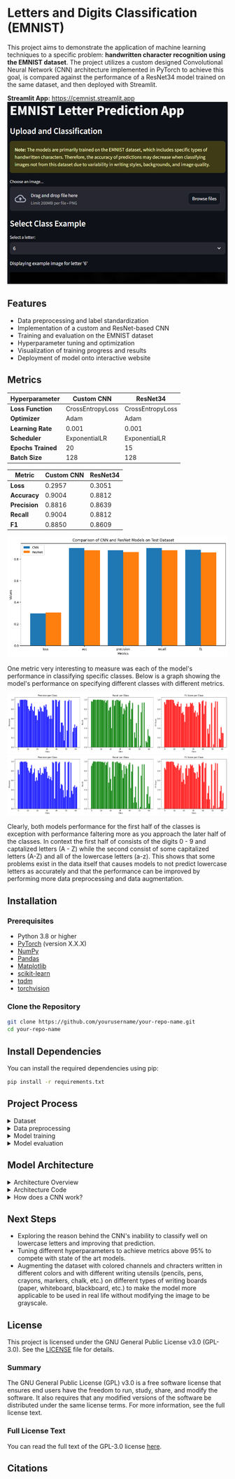 # Letters and Digits Classification (EMNIST)

This project aims to demonstrate the application of machine learning techniques to a specific problem: **handwritten character recognition using the EMNIST dataset**. The project utilizes a custom designed Convolutional Neural Network (CNN) architecture implemented in PyTorch to achieve this goal, is compared against the performance of a ResNet34 model trained on the same dataset, and then deployed with Streamlit.

**Streamlit App:** https://cemnist.streamlit.app
![Example Image](./images/streamlitAppImage.png)

## Features

- Data preprocessing and label standardization
- Implementation of a custom and ResNet-based CNN
- Training and evaluation on the EMNIST dataset
- Hyperparameter tuning and optimization
- Visualization of training progress and results
- Deployment of model onto interactive website

## Metrics

Hyperparameter | Custom CNN | ResNet34
--- | --- | --- |
**Loss Function** | CrossEntropyLoss | CrossEntropyLoss
**Optimizer** | Adam | Adam
**Learning Rate** | 0.001 | 0.001
**Scheduler** | ExponentialLR | ExponentialLR
**Epochs Trained** | 20 | 15
**Batch Size** | 128 | 128

Metric | Custom CNN | ResNet34
--- | --- | --- |
**Loss** | 0.2957 | 0.3051
**Accuracy** | 0.9004 | 0.8812
**Precision** | 0.8816 | 0.8639
**Recall** | 0.9004| 0.8812
**F1** | 0.8850 | 0.8609

![CustomCNN vs ResNet34](./metrics/customcnn_vs_resnet_2024_August3_3_23_metrics.png)

One metric very interesting to measure was each of the model's performance in classifying specific classes. Below is a graph showing the model's performance on specifying different classes with different metrics.

![CustomCNN Class Metrics](./metrics/customcnn_2024_July31_16_32_class_metrics.png)
![ResNet34 Class Metrics](./metrics/resent_2024_August3_3_23_class_metrics.png)

Clearly, both models performance for the first half of the classes is exception with performance faltering more as you approach the later half of the classes. In context the first half of consists of the digits 0 - 9 and captalized letters (A - Z) while the second consist of some capitalized letters (A-Z) and all of the lowercase letters (a-z). This shows that some problems exist in the data itself that causes models to not predict lowercase letters as accurately and that the performance can be improved by performing more data preprocessing and data augmentation. 


## Installation

### Prerequisites

- Python 3.8 or higher
- [PyTorch](https://pytorch.org/get-started/locally/) (version X.X.X)
- [NumPy](https://numpy.org/)
- [Pandas](https://pandas.pydata.org/)
- [Matplotlib](https://matplotlib.org/)
- [scikit-learn](https://scikit-learn.org/stable/)
- [tqdm](https://tqdm.github.io/)
- [torchvision](https://pypi.org/project/torchvision/)

### Clone the Repository

```bash
git clone https://github.com/yourusername/your-repo-name.git
cd your-repo-name
```
## Install Dependencies

You can install the required dependencies using pip:

```bash
pip install -r requirements.txt
```

## Project Process
<details>
<summary>Dataset</summary>

### Dataset

The EMNIST (Extended MNIST) dataset is an extension of the original MNIST dataset, designed to offer a broader range of handwritten character images. This combined version merges various EMNIST splits to create a comprehensive dataset that includes:

  * Digits: Handwritten digits (0-9).
  * Uppercase Letters: Uppercase letters (A-Z).
  * Lowercase Letters: Lowercase letters (a-z).

Dataset Specifications:

  * Classes: 62 (including digits, uppercase letters, and lowercase letters)
  * Total Samples: [Insert total number of samples here]
  * Image Size: 28x28 pixels
  * Color: Grayscale (1 Channel) 

The EMNIST dataset was downloaded from the [NIST website](https://www.nist.gov/itl/products-and-services/emnist-dataset), unzipped, and stored in the `data/EMNIST/raw` directory.
</details>
<details>
<summary> Data preprocessing </summary>

### Data preprocessing
**``data_preprocessing.py`` File**

Function List and Descriptions
1. ``gather_data``
   * **Purpose**: Collects training and testing datasets from various EMNIST splits with necessary transformations.
   * **Returns**: A list containing training datasets and testing datasets.
2. ``standardizing_label_ranges``
   * **Purpose**: Standardizes label ranges across different EMNIST splits for consistency.
   * **Parameters**: `datasets` List or dataset to be standardized.
   * **Returns**: Standardized datasets.
3. ``combining_datasets``
   * **Purpose**: Combines multiple datasets into one using PyTorch's ConcatDataset.
   * **Parameters**: `datasets` List of datasets to be combined.
   * **Returns**: Combined ConcatDataset

**Explanations:**
#### Loading in data
TorchVision's EMNIST loader was used to load in the data from previously specified directory. Usually, torchvision loads in the EMNIST dataset by a particular split as the EMNIST dataset is structured into different categories or spits. However, as the project was focusing on combining both digits and letters (both capitalized and uncapitalized), all six splits available in the EMNIST dataset were loaded in. The next step would have been to combine all the datasets. However, there was a specific issue found when combining the datasets.

#### Standardizing Labels


Since the different splits were combined together and each split had its own set of labels, labels for the same class would not match together. For example, the `letters` split would classify the letter `a` with the label of `1` but the `byClass` split (with both capitlized and uncapitalized letters) would label the letter `a` with `36`. This occured because the `letters` split only contained images of lowercase letters but the `byClass` split

An example is shown below. The `byClass` split and the `letters` split both have different labels for the same letter: `a`. 

![ByClass Image](./images/unstandardizedByClassImage.png)
![Letters Image](./images/unstandardizedLettersImage.png)

This posed an issue as the same letters would end up having different labels throughout the entire dataset leading to the model learning the wrong patterns and mappings. To fix this, a standardized label set needed to be made to which each split would be mapped to.

A standardized label set was made starting from the digits 0 - 9 (mapped to 0 to 9) going to the capitalized letters A - Z (mappled to 10 - 35) and ending off with lowercase letters a - z (mapped to 36 - 61).

Then, for each dataset:
    * a dictionary was made by mapping each class of the dataset to the index of where the class existed in the standardized label set.
    * the labels for each entry in the dataset was rewritten to the mapping done in the dictionary in the previous step
  
This effectively solved the problem of the varying label ranges for the datasets. After this standardization, all the splits could be combined together with no issue. 

The eample from above is show below but now with the fixed labels:
![ByClass Image](./images/standardizedByClassImage.png)
![Letters Image](./images/standardizedLettersImage.png)

The combined datasets for both the trian and test sets were saved to the directory `data/EMNIST/processed`.

#### Splitting dataset

**`data_split.py` File**

**Function List and Descriptions**

1. **`split_data`**
   * **Purpose**: Splits a given dataset into training and validation sets based on specified ratios.
   * **Parameters**: 
     * `dataset` - The dataset (`ConcatDataset` or `Dataset`) to be split.
   * **Returns**: A list containing the training and validation datasets.

2. **`main`**
   * **Purpose**: Manages the loading, splitting, and saving of datasets.
   * **Steps**:
     1. Loads combined training and testing datasets.
     2. Splits the combined training dataset into training and validation sets.
     3. Saves the resulting training, validation, and testing datasets.

**Explanations:**

The train dataset was split to create a training and validation set. 90% of the dataset was used for training and 10% was used for validation. The test dataset remained unchanged.
</details>

<details>
    <summary>Model training</summary>


### Model training
**`model_training.py` File**

**Function List and Descriptions**

1. **`training_loop`**
   - **Purpose**: Performs the training process for one epoch.
   - **Parameters**:
     - `device` (str): Device to train the model on ('cuda' or 'cpu').
     - `model` (torch.nn.Module): The model to train.
     - `epoch` (int): Current epoch number.
     - `train_loader` (DataLoader): DataLoader for training data.
     - `x_epoch` (list[int]): List to store epoch numbers.
     - `loss_fn` (torch.nn.Module): Loss function to compute loss.
     - `optimizer` (torch.optim.Optimizer): Optimizer for updating model parameters.
     - `y_loss` (dict[str, list[float]]): Dictionary to store training loss values.
   - **Returns**: None

2. **`evaluation_loop`**
   - **Purpose**: Evaluates the model on the validation set.
   - **Parameters**:
     - `device` (str): Device to evaluate the model on ('cuda' or 'cpu').
     - `model` (torch.nn.Module): The model to evaluate.
     - `val_loader` (DataLoader): DataLoader for validation data.
     - `loss_fn` (torch.nn.Module): Loss function to compute loss.
     - `y_loss` (dict[str, list[float]]): Dictionary to store validation loss values.
     - `accuracy_vals` (list[float]): List to store validation accuracy values.
   - **Returns**: None

3. `main`

   * **Purpose**: Runs the entire model training and evaluation pipeline, including data loading, model initialization, training, evaluation, and saving metrics and the trained model.

   * **Steps**:
     1. **Set Error Handling for NumPy**:
        - Configure NumPy to ignore division errors.
     2. **Determine Device**:
        - Set the computation device to GPU (`cuda:0`) if available; otherwise, default to CPU.
     3. **Set Random Seed**:
        - Initialize the random seed for reproducibility with `torch.manual_seed(42)`.
     4. **Load Preprocessed Data**:
        - Load the preprocessed training and validation datasets from saved files.
     5. **Create Data Loaders**:
        - Initialize DataLoaders for training and validation datasets with a specified batch size and number of workers.
     6. **Initialize Model**:
        - Create an instance of `CustomCNN` and print its summary using `torchsummary`.
     7. **Set Hyperparameters**:
        - Define the loss function (`CrossEntropyLoss`).
        - Set up the optimizer (`Adam`) with a learning rate of 0.001.
        - Configure the learning rate scheduler (`ExponentialLR`) with a decay factor of 0.999.
     8. **Train and Evaluate Model**:
        - Iterate over the specified number of epochs.
        - Call `training_loop` to perform training for each epoch.
        - Call `evaluation_loop` to evaluate the model on the validation set after each epoch.
        - Update the learning rate using the scheduler.
     9. **Visualize Model Metrics**:
        - Save plots of training and validation loss metrics.
        - Save plots of validation accuracy metrics.
     10. **Save Trained Model**:
         - Create a directory for models if it doesn't exist.
         - Save the trained model's state dictionary to a file.

**Explanations:**

To begin the model training, the train and validation sets were first loaded in and passed through the DataLoader function in PyTorch to batch the data. The batch size used was `128`.
The custom cnn model and the resnet34 model were then initalized. The hyperparameters were set as the following for both models:

    * Loss function: CrossEntropyLoss
    * Optimizer: Adam 
    * Learning rate: 0.001
    * Scheduler = ExponentialLR Scheduler
    * Gamma = 0.999
  
The training and evaluation loops were run for 20 epochs for the custom cnn and for 15 epochs for the resent34 with the scheduler adjusting the learning rate in between each epoch.

Once training was completed, accuracy and loss values were visualized and saved in the `metrics` directory.

`CustomCNN Loss and Accuracy Progression`

![CustomCNN Loss Progression](./metrics/customcnn_2024_July31_16_32_loss_metrics.png)
![CustomCNN Accuracy Progression](./metrics/customcnn_2024_July31_16_32_acc_metrics.png)

`ResNet34 Loss and Accuracy Progression`

![ResNet34 Loss Progression](./metrics/resent_2024_August3_3_23_loss_metrics.png)
![ResNet34 Accuracy Progression](./metrics/resent_2024_August3_3_23_acc_metrics.png)

</details>

<details>
    <summary>Model evaluation</summary>

### Model evaluation

**`model_evaluation.py` File**

**Function List and Descriptions**

1. **validation_step**
   * **Purpose**: Performs a single validation step on a batch of data. Moves images and labels to the specified device, computes predictions, calculates the loss, and returns a dictionary with validation loss, predictions, and true labels.
   * **Parameters**: 
     - `device` (torch.device): The device to perform computation on.
     - `model` (torch.nn.Module): The model to evaluate.
     - `batch` (tuple): A tuple containing images and labels.
   * **Returns**: A dictionary containing validation loss, predictions, and true labels.

2. **validation_epoch_end**
   * **Purpose**: Aggregates the results of validation steps to compute metrics for the entire epoch. Computes average validation loss, accuracy, precision, recall, and F1 score, as well as per-class metrics. Also generates and plots the confusion matrix.
   * **Parameters**:
     - `outputs` (list of dicts): A list of dictionaries containing loss, predictions, and labels for each batch.
   * **Returns**: A dictionary containing average validation loss, accuracy, precision, recall, F1 score, and per-class metrics.

3. **evaluate**
   * **Purpose**: Evaluates the model on the validation data. Sets the model to evaluation mode, performs validation steps on the data loader, and returns the aggregated metrics.
   * **Parameters**:
     - `device` (torch.device): The device to perform computation on.
     - `model` (torch.nn.Module): The model to evaluate.
     - `val_loader` (DataLoader): DataLoader for the validation dataset.
   * **Returns**: A dictionary containing validation metrics.

4. **main**
   * **Purpose**: Main function to load a trained model, evaluate it, and display metrics. Ensures model and data directories exist, loads the model, loads the test dataset, evaluates the model, prints metrics, and plots precision, recall, and F1 score per class.
   * **Parameters**:
     - `modelName` (str): The filename of the model to evaluate.
   * **Steps**:
     1. Set NumPy to ignore division errors.
     2. Determine the device (GPU or CPU) to use.
     3. Set a random seed for reproducibility.
     4. Ensure the model directory exists and raise an error if not.
     5. Initialize the model and load its weights from the specified file.
     6. Ensure the data directory exists and raise an error if not.
     7. Load the test dataset and create a DataLoader for it.
     8. Evaluate the model using the `evaluate` function and get metrics.
     9. Print validation loss, accuracy, precision, recall, and F1 score.
     10. Create a DataFrame for class metrics and print it.
     11. Plot and save the precision, recall, and F1 score for each class.
   * **Returns**: None. The function prints metrics and plots results.


**Explanations:**

To evaluate the model after training, the model was loaded in and ran on the testing dataset. The test dataset was loaded in and batched with the DataLoader function and a batch size of 128.

The loss and accuracy values are calculated for each batch in the epoch and then aggregated for each epoch by averages. The final values for each epoch are also averaged to find the metrics for loss, accuracy, precision, recall, and F1 score.

Apart from finding the overall metrics, class metrics were also calculated. As there were about 62 different classes, the metrics were also calculated by class to see how the model was predicting on each class. Precision, recall, and accuracy were calculated for class metrics. Plots for class metrics and confusion matrix were also generated and saved.
</details>

## Model Architecture
<details>
    <summary>Architecture Overview</summary>

### Architecture Overview

#### Convolutional Layer 1 (`self.layer1`):
- **Purpose**: Extracts initial features from the input image.
- **Components**:
  - **`Conv2d`**: Applies a 3x3 convolution with 32 output channels. This layer detects low-level features such as edges and textures.
  - **`BatchNorm2d`**: Normalizes the output of the convolution to stabilize and speed up training.
  - **`ReLU`**: Introduces non-linearity, enabling the network to learn complex patterns.
  - **`MaxPool2d`**: Reduces the spatial dimensions (height and width) by taking the maximum value in a 2x2 window, which helps in reducing the computational load and providing some degree of translation invariance.

#### Convolutional Layer 2 (`self.layer2`):
- **Purpose**: Captures more complex features based on the initial feature maps.
- **Components**:
  - **`Conv2d`**: Applies a 3x3 convolution with 64 output channels, allowing the model to learn more complex patterns.
  - **`BatchNorm2d`**: Normalizes the output of the convolution for better training stability.
  - **`ReLU`**: Adds non-linearity to the network, helping in learning more intricate features.

#### Convolutional Layer 3 (`self.layer3`):
- **Purpose**: Extracts even more abstract features from the previous layer's outputs.
- **Components**:
  - **`Conv2d`**: Applies a 3x3 convolution with 128 output channels.
  - **`BatchNorm2d`**: Normalizes the output to ensure stable training.
  - **`ReLU`**: Maintains non-linearity.
  - **`MaxPool2d`**: Further reduces the spatial dimensions to make the network more robust to variations in the input.

#### Convolutional Layer 4 (`self.layer4`):
- **Purpose**: Focuses on high-level feature extraction with deeper layers.
- **Components**:
  - **`Conv2d`**: Applies a 3x3 convolution with 256 output channels, capturing very complex and abstract features.
  - **`BatchNorm2d`**: Ensures stable and effective training.
  - **`ReLU`**: Continues introducing non-linearity.

#### Fully Connected Layer (`self.layer5`):
- **Purpose**: Transforms the high-level features into class scores for classification.
- **Components**:
  - **`Flatten`**: Converts the 3D tensor output from the convolutional layers into a 1D tensor suitable for linear layers.
  - **`Linear`**: A series of fully connected layers (1024 → 512 → 256 → 128 → 64 → 32 → 62) that learn complex combinations of features for classification. The final layer outputs logits for 62 classes, corresponding to the number of classes in the classification task.
</details>

<details>
    <summary>Architecture Code</summary>

### Architecture Code
```python
class CustomCNN(torch.nn.Module):
    """
    A custom convolutional neural network (CNN) model for image classification.
    """
    def __init__(self):
        super().__init__()
        # Convolutional Layer 1: Applies a 3x3 convolution with 32 output channels, followed by batch normalization, ReLU activation, and max pooling
        self.layer1 = torch.nn.Sequential(
            torch.nn.Conv2d(1, 32, kernel_size=3, padding=1),
            torch.nn.BatchNorm2d(32),
            torch.nn.ReLU(inplace=True),
            torch.nn.MaxPool2d(2)
        )
        # Convolutional Layer 2: Applies a 3x3 convolution with 64 output channels, followed by batch normalization and ReLU activation
        self.layer2 = torch.nn.Sequential(
            torch.nn.Conv2d(32, 64, kernel_size=3, padding=1),
            torch.nn.BatchNorm2d(64),
            torch.nn.ReLU(inplace=True)
        )
        # Convolutional Layer 3: Applies a 3x3 convolution with 128 output channels, followed by batch normalization, ReLU activation, and max pooling
        self.layer3 = torch.nn.Sequential(
            torch.nn.Conv2d(64, 128, kernel_size=3, padding=1),
            torch.nn.BatchNorm2d(128),
            torch.nn.ReLU(inplace=True),
            torch.nn.MaxPool2d(2)
        )
        # Convolutional Layer 4: Applies a 3x3 convolution with 256 output channels, followed by batch normalization and ReLU activation
        self.layer4 = torch.nn.Sequential(
            torch.nn.Conv2d(128, 256, kernel_size=3, padding=1),
            torch.nn.BatchNorm2d(256),
            torch.nn.ReLU(inplace=True)
        )
        # Fully Connected Layer: Flattens the input and applies several linear layers with ReLU activations
        self.layer5 = torch.nn.Sequential(
            torch.nn.Flatten(),
            torch.nn.Linear(256 * 7 * 7, 1024),
            torch.nn.ReLU(inplace=True),
            torch.nn.Linear(1024, 512),
            torch.nn.ReLU(inplace=True),
            torch.nn.Linear(512, 256),
            torch.nn.ReLU(inplace=True),
            torch.nn.Linear(256, 128),
            torch.nn.ReLU(inplace=True),
            torch.nn.Linear(128, 64),
            torch.nn.ReLU(inplace=True),
            torch.nn.Linear(64, 32),
            torch.nn.ReLU(inplace=True),
            torch.nn.Linear(32, 62)  # Output layer with 62 classes
        )
        
    def forward(self, x):
        """
        Forward pass through the network.
        
        Args:
            x (torch.Tensor): Input tensor.
        
        Returns:
            torch.Tensor: Output tensor.
        """
        x = self.layer1(x)  # Convolution + BatchNorm + ReLU + MaxPool
        x = self.layer2(x)  # Convolution + BatchNorm + ReLU
        x = self.layer3(x)  # Convolution + BatchNorm + ReLU + MaxPool
        x = self.layer4(x)  # Convolution + BatchNorm + ReLU
        x = self.layer5(x)  # Flatten + Linear layers (with ReLU activations)
        return x

```
</details>

<details>
    <summary>How does a CNN work?</summary>

### CNN Process Breakdown

#### **Convolution**
**Role:** Convolution is the core operation in a convolutional neural network. It involves sliding a filter (or kernel) over the input image and computing dot products between the filter and the local region of the image. This process results in a feature map that highlights specific patterns such as edges or textures.

**Utility:**
- **Feature Extraction:** Each convolutional layer applies multiple filters, allowing the network to detect different features. Early layers often detect simple features (edges, textures), while deeper layers capture more complex features (shapes, objects).
- **Spatial Hierarchies:** By stacking multiple convolutional layers, the network learns hierarchical representations of the input. The initial layers capture low-level features, and subsequent layers build upon these to detect more abstract patterns.
- **Shared Weights:** Convolutional layers use the same filter (weights) across different parts of the image, making them efficient and effective for detecting spatial patterns regardless of their location.

#### **Batch Normalization**
**Role:** Batch normalization normalizes the output of the convolutional layers by adjusting the mean and variance of the activations. This is done using statistics computed from the current mini-batch of data.

**Utility:**
- **Stabilizes Training:** By reducing the internal covariate shift (the change in the distribution of network activations due to parameter updates), batch normalization helps in stabilizing and accelerating the training process.
- **Reduces Overfitting:** By adding a small amount of noise to the activations, batch normalization has a slight regularizing effect, which can reduce overfitting.
- **Improves Convergence:** Normalized activations lead to a more stable and faster convergence, allowing the network to train more efficiently.

#### **ReLU Activation**
**Role:** The Rectified Linear Unit (ReLU) activation function applies a non-linear transformation to the input, outputting the maximum of zero and the input value. This introduces non-linearity into the network.

**Utility:**
- **Non-Linearity:** ReLU helps the network learn complex mappings and represent non-linear decision boundaries, which is crucial for solving complex tasks.
- **Sparsity:** By setting negative values to zero, ReLU introduces sparsity in the activations, which can lead to more efficient learning and reduce the likelihood of overfitting.
- **Avoiding Vanishing Gradient:** Unlike sigmoid or tanh activations, ReLU mitigates the vanishing gradient problem, allowing gradients to propagate effectively through deep networks.

#### **Max Pooling**
**Role:** Max pooling reduces the spatial dimensions (height and width) of the feature maps by taking the maximum value in a defined window (e.g., 2x2). This operation is typically performed after convolutional layers.

**Utility:**
- **Down-Sampling:** By reducing the spatial dimensions, max pooling decreases the computational load and memory usage, making the network more efficient.
- **Translation Invariance:** Max pooling helps in achieving some degree of translation invariance by focusing on the most prominent features in each region of the feature map.
- **Feature Aggregation:** Pooling layers aggregate features from a local region, making the network less sensitive to small translations and distortions in the input.

#### **Flattening**
**Role:** Flattening converts the 3D tensor output from the convolutional and pooling layers into a 1D vector. This step is necessary to feed the data into the fully connected layers.

**Utility:**
- **Preparation for Dense Layers:** Flattening prepares the feature maps for the fully connected layers by transforming the spatially structured data into a linear format.
- **Preservation of Features:** It retains the features learned by the convolutional and pooling layers, allowing the fully connected layers to learn complex relationships and perform classification.

#### **Fully Connected Layers**
**Role:** Fully connected (dense) layers take the flattened feature vector and perform a series of linear transformations to produce the final class scores. Each neuron in a fully connected layer is connected to every neuron in the previous layer.

**Utility:**
- **Combining Features:** Fully connected layers combine features extracted by the convolutional layers into high-level representations. They learn complex combinations of features to make final predictions.
- **Classification:** The final fully connected layer outputs logits corresponding to the number of classes, which are used for classification. This layer determines the class of the input image based on the features learned by the network.

</details>

## Next Steps
* Exploring the reason behind the CNN's inability to classify well on lowercase letters and improving that prediction.
* Tuning different hyperparameters to achieve metrics above 95% to compete with state of the art models.
* Augmenting the dataset with colored channels and chracters written in different colors and with different writing utensils (pencils, pens, crayons, markers, chalk, etc.) on different types of writing boards (paper, whiteboard, blackboard, etc.) to make the model more applicable to be used in real life without modifying the image to be grayscale.

## License

This project is licensed under the GNU General Public License v3.0 (GPL-3.0). See the [LICENSE](LICENSE) file for details.

### Summary

The GNU General Public License (GPL) v3.0 is a free software license that ensures end users have the freedom to run, study, share, and modify the software. It also requires that any modified versions of the software be distributed under the same license terms. For more information, see the full license text.

### Full License Text

You can read the full text of the GPL-3.0 license [here](https://www.gnu.org/licenses/gpl-3.0.html).

## Citations
